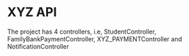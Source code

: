 # XYZ API
The project has 4 controllers, i.e, StudentController, FamilyBankPaymentController, XYZ_PAYMENTController and NotificationController
